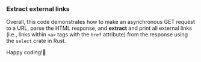 ### Extract external links

Overall, this code demonstrates how to make an asynchronous GET request to a URL, parse the HTML response, and **extract** and print all external links (i.e., links within `<a>` tags with the `href` attribute) from the response using the `select` crate in Rust.

Happy coding!🦞
